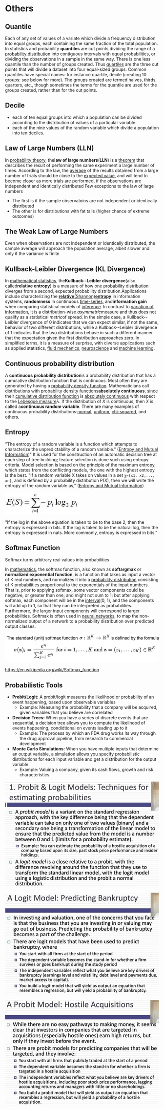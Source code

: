 # Others

## Quantile

Each of any set of values of a variate which divide a frequency distribution into equal groups, each containing the same fraction of the total population.
In statistics and probability **quantiles** are cut points dividing the range of a [probability distribution](https://en.wikipedia.org/wiki/Probability_distribution) into contiguous intervals with equal probabilities, or dividing the observations in a sample in the same way. There is one less quantile than the number of groups created. Thus [quartiles](https://en.wikipedia.org/wiki/Quartiles) are the three cut points that will divide a dataset into four equal-sized groups. Common quantiles have special names: for instance quartile, decile (creating 10 groups: see below for more). The groups created are termed halves, thirds, quarters, etc., though sometimes the terms for the quantile are used for the groups created, rather than for the cut points.

## Decile

- each of ten equal groups into which a population can be divided according to the distribution of values of a particular variable.
- each of the nine values of the random variable which divide a population into ten deciles.

## Law of Large Numbers (LLN)

In [probability theory](https://en.wikipedia.org/wiki/Probability_theory), the**law of large numbers**(**LLN**) is a [theorem](https://en.wikipedia.org/wiki/Theorem) that describes the result of performing the same experiment a large number of times. According to the law, the [average](https://en.wikipedia.org/wiki/Average) of the results obtained from a large number of trials should be close to the [expected value](https://en.wikipedia.org/wiki/Expected_value), and will tend to become closer as more trials are performed, if the observations are independent and identically distributed
Few exceptions to the law of large numbers

- The first is if the sample observatoins are not independent or identically distributed
- The other is for distributions with fat tails (higher chance of extreme outcomes)

## The Weak Law of Large Numbers

Even when observations are not independent or identically distributed, the sample average will approach the population average, albeit slower and only if the variance is finite

## Kullback-Leibler Divergence (KL Divergence)

In [mathematical statistics](https://en.wikipedia.org/wiki/Mathematical_statistics), the**Kullback--Leibler divergence**(also called**relative entropy**) is a measure of how one [probability distribution](https://en.wikipedia.org/wiki/Probability_distribution) diverges from a second, expected probability distribution.Applications include characterizing the [**relative**(Shannon)**entropy**](https://en.wikipedia.org/wiki/Entropy_(information_theory)) in information systems, **randomness** in continuous [time-series](https://en.wikipedia.org/wiki/Time_series), and**information gain** when comparing statistical models of [inference](https://en.wikipedia.org/wiki/Inference). In contrast to [variation of information](https://en.wikipedia.org/wiki/Variation_of_information), it is a distribution-wise *asymmetric*measure and thus does not qualify as a statistical *metric*of spread. In the simple case, a Kullback--Leibler divergence of 0 indicates that we can expect similar, if not the same, behavior of two different distributions, while a Kullback--Leibler divergence of 1 indicates that the two distributions behave in such a different manner that the expectation given the first distribution approaches zero. In simplified terms, it is a measure of surprise, with diverse applications such as applied statistics, [fluid mechanics](https://en.wikipedia.org/wiki/Fluid_mechanics), [neuroscience](https://en.wikipedia.org/wiki/Neuroscience) and [machine learning](https://en.wikipedia.org/wiki/Machine_learning).

## Continuous probability distribution

A **continuous probability distribution**is a probability distribution that has a cumulative distribution function that is continuous. Most often they are generated by having a [probability density function](https://en.wikipedia.org/wiki/Probability_density_function). Mathematicians call distributions with probability density functions**absolutely continuous**, since their [cumulative distribution function](https://en.wikipedia.org/wiki/Cumulative_distribution_function) is [absolutely continuous](https://en.wikipedia.org/wiki/Absolute_continuity) with respect to the [Lebesgue measure](https://en.wikipedia.org/wiki/Lebesgue_measure)*λ*. If the distribution of *X* is continuous, then *X* is called a**continuous random variable**. There are many examples of continuous probability distributions:[normal](https://en.wikipedia.org/wiki/Normal_distribution), [uniform](https://en.wikipedia.org/wiki/Uniform_distribution_(continuous)), [chi-squared](https://en.wikipedia.org/wiki/Chi-squared_distribution), and [others](https://en.wikipedia.org/wiki/List_of_probability_distributions#Continuous_distributions).

## Entropy

"The entropy of a random variable is a function which attempts to characterize the unpredictability of a random variable." ([Entropy and Mutual Information](https://people.cs.umass.edu/~elm/Teaching/Docs/mutInf.pdf))" It is used for the construction of an automatic decision tree at each step of tree building; feature selection is done such using entropy criteria. Model selection is based on the principle of the maximum entropy, which states from the conflicting models, the one with the highest entropy is the best.
"If a random variable X takes on values in a set `χ={x1, x2,..., xn}`, and is defined by a probability distribution P(X), then we will write the entropy of the random variable as," ([Entropy and Mutual Information](https://people.cs.umass.edu/~elm/Teaching/Docs/mutInf.pdf))

![image](../../media/probability-Others-image1.jpg)

"If the log in the above equation is taken to be to the base 2, then the entropy is expressed in bits. If the log is taken to be the natural log, then the entropy is expressed in nats. More commonly, entropy is expressed in bits."

## Softmax Function

Softmax turns arbitrary real values into probabilities

In [mathematics](https://en.wikipedia.org/wiki/Mathematics), the softmax function, also known as **softargmax** or **normalized exponential function**, is a function that takes as input a vector of K real numbers, and normalizes it into a [probability distribution](https://en.wikipedia.org/wiki/Probability_distribution) consisting of K probabilities proportional to the exponentials of the input numbers. That is, prior to applying softmax, some vector components could be negative, or greater than one; and might not sum to 1; but after applying softmax, each component will be in the [interval](https://en.wikipedia.org/wiki/Interval_(mathematics))(0, 1), and the components will add up to 1, so that they can be interpreted as probabilities. Furthermore, the larger input components will correspond to larger probabilities. Softmax is often used in [neural networks](https://en.wikipedia.org/wiki/Artificial_neural_network), to map the non-normalized output of a network to a probability distribution over predicted output classes.

![image](../../media/probability-Others-image2.jpg)

https://en.wikipedia.org/wiki/Softmax_function

## Probabilistic Tools

- **Probit/Logit:** A probit/logit measures the likelihood or probability of an event happening, based upon observable variables
    - Example: Measuring the probability that a company will be acquired, given variables that you believe are correlated
- **Decision Trees:** When you have a series of discrete events that are sequential, a decision tree allows you to compute the likelihood of events happening, condidtional on events leading up to it
    - Example: The process by which an FDA drug works its way through the drug approval pipeline, from research to commercial development
- **Monte Carlo Simulations:** When you have multiple inputs that determine an output variable, a simulation allows you specify probabilistic distributions for each input variable and get a distribution for the output variable
    - Example: Valuing a company, given its cash flows, growth and risk characteristics

![image](../../media/probability-Others-image3.jpg)

![image](../../media/Others-image4-logit.jpg)

![image](../../media/Others-image5-probit.jpg)
